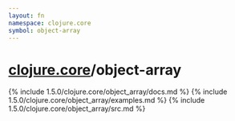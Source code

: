 ```yaml
---
layout: fn
namespace: clojure.core
symbol: object-array
---
```


# [clojure.core](../)/object-array

{% include 1.5.0/clojure.core/object_array/docs.md %}
{% include 1.5.0/clojure.core/object_array/examples.md %}
{% include 1.5.0/clojure.core/object_array/src.md %}

